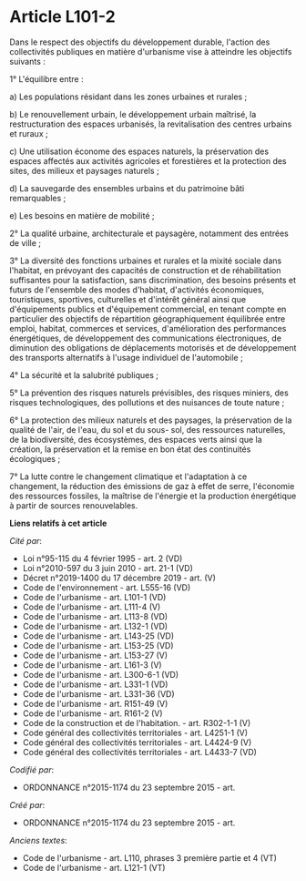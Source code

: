 # Article L101-2

Dans le respect des objectifs du développement durable, l'action des collectivités publiques en matière d'urbanisme vise à
atteindre les objectifs suivants :

1° L'équilibre entre :

a) Les populations résidant dans les zones urbaines et rurales ;

b) Le renouvellement urbain, le développement urbain maîtrisé, la restructuration des espaces urbanisés, la revitalisation
des centres urbains et ruraux ;

c) Une utilisation économe des espaces naturels, la préservation des espaces affectés aux activités agricoles et forestières
et la protection des sites, des milieux et paysages naturels ;

d) La sauvegarde des ensembles urbains et du patrimoine bâti remarquables ;

e) Les besoins en matière de mobilité ;

2° La qualité urbaine, architecturale et paysagère, notamment des entrées de ville ;

3° La diversité des fonctions urbaines et rurales et la mixité sociale dans l'habitat, en prévoyant des capacités de
construction et de réhabilitation suffisantes pour la satisfaction, sans discrimination, des besoins présents et futurs de
l'ensemble des modes d'habitat, d'activités économiques, touristiques, sportives, culturelles et d'intérêt général ainsi que
d'équipements publics et d'équipement commercial, en tenant compte en particulier des objectifs de répartition
géographiquement équilibrée entre emploi, habitat, commerces et services, d'amélioration des performances énergétiques, de
développement des communications électroniques, de diminution des obligations de déplacements motorisés et de développement
des transports alternatifs à l'usage individuel de l'automobile ;

4° La sécurité et la salubrité publiques ;

5° La prévention des risques naturels prévisibles, des risques miniers, des risques technologiques, des pollutions et des
nuisances de toute nature ;

6° La protection des milieux naturels et des paysages, la préservation de la qualité de l'air, de l'eau, du sol et du sous-
sol, des ressources naturelles, de la biodiversité, des écosystèmes, des espaces verts ainsi que la création, la préservation
et la remise en bon état des continuités écologiques ;

7° La lutte contre le changement climatique et l'adaptation à ce changement, la réduction des émissions de gaz à effet de
serre, l'économie des ressources fossiles, la maîtrise de l'énergie et la production énergétique à partir de sources
renouvelables.

**Liens relatifs à cet article**

_Cité par_:

  - Loi n°95-115 du 4 février 1995 - art. 2 (VD)
  - Loi n°2010-597 du 3 juin 2010 - art. 21-1 (VD)
  - Décret n°2019-1400 du 17 décembre 2019 - art. (V)
  - Code de l'environnement - art. L555-16 (VD)
  - Code de l'urbanisme - art. L101-1 (VD)
  - Code de l'urbanisme - art. L111-4 (V)
  - Code de l'urbanisme - art. L113-8 (VD)
  - Code de l'urbanisme - art. L132-1 (VD)
  - Code de l'urbanisme - art. L143-25 (VD)
  - Code de l'urbanisme - art. L153-25 (VD)
  - Code de l'urbanisme - art. L153-27 (V)
  - Code de l'urbanisme - art. L161-3 (V)
  - Code de l'urbanisme - art. L300-6-1 (VD)
  - Code de l'urbanisme - art. L331-1 (VD)
  - Code de l'urbanisme - art. L331-36 (VD)
  - Code de l'urbanisme - art. R151-49 (V)
  - Code de l'urbanisme - art. R161-2 (V)
  - Code de la construction et de l'habitation. - art. R302-1-1 (V)
  - Code général des collectivités territoriales - art. L4251-1 (V)
  - Code général des collectivités territoriales - art. L4424-9 (V)
  - Code général des collectivités territoriales - art. L4433-7 (VD)

_Codifié par_:

  - ORDONNANCE n°2015-1174 du 23 septembre 2015 - art.

_Créé par_:

  - ORDONNANCE n°2015-1174 du 23 septembre 2015 - art.

_Anciens textes_:

  - Code de l'urbanisme - art. L110, phrases 3 première partie et 4 (VT)
  - Code de l'urbanisme - art. L121-1 (VT)
